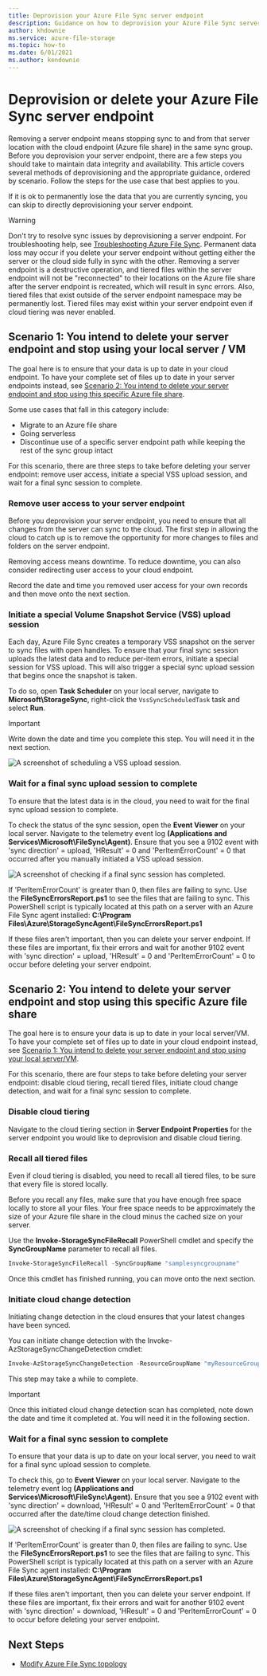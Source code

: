 ```yaml
---
title: Deprovision your Azure File Sync server endpoint
description: Guidance on how to deprovision your Azure File Sync server endpoint based on your use case
author: khdownie
ms.service: azure-file-storage
ms.topic: how-to
ms.date: 6/01/2021
ms.author: kendownie
---
```


# Deprovision or delete your Azure File Sync server endpoint

Removing a server endpoint means stopping sync to and from that server location with the cloud endpoint (Azure file share) in the same sync group. Before you deprovision your server endpoint, there are a few steps you should take to maintain data integrity and availability. This article covers several methods of deprovisioning and the appropriate guidance, ordered by scenario. Follow the steps for the use case that best applies to you.

If it is ok to permanently lose the data that you are currently syncing, you can skip to directly deprovisioning your server endpoint.

> [!Warning]
> Don't try to resolve sync issues by deprovisioning a server endpoint. For troubleshooting help, see [Troubleshooting Azure File Sync](/troubleshoot/azure/azure-storage/file-sync-troubleshoot?toc=/azure/storage/file-sync/toc.json). Permanent data loss may occur if you delete your server endpoint without getting either the server or the cloud side fully in sync with the other. Removing a server endpoint is a destructive operation, and tiered files within the server endpoint will not be "reconnected" to their locations on the Azure file share after the server endpoint is recreated, which will result in sync errors. Also, tiered files that exist outside of the server endpoint namespace may be permanently lost. Tiered files may exist within your server endpoint even if cloud tiering was never enabled.

## Scenario 1: You intend to delete your server endpoint and stop using your local server / VM

The goal here is to ensure that your data is up to date in your cloud endpoint. To have your complete set of files up to date in your server endpoints instead, see [Scenario 2: You intend to delete your server endpoint and stop using this specific Azure file share](#scenario-2-you-intend-to-delete-your-server-endpoint-and-stop-using-this-specific-azure-file-share).

Some use cases that fall in this category include:
-	Migrate to an Azure file share
-	Going serverless
-	Discontinue use of a specific server endpoint path while keeping the rest of the sync group intact

For this scenario, there are three steps to take before deleting your server endpoint: remove user access, initiate a special VSS upload session, and wait for a final sync session to complete.

### Remove user access to your server endpoint

Before you deprovision your server endpoint, you need to ensure that all changes from the server can sync to the cloud. The first step in allowing the cloud to catch up is to remove the opportunity for more changes to files and folders on the server endpoint. 

Removing access means downtime. To reduce downtime, you can also consider redirecting user access to your cloud endpoint. 

Record the date and time you removed user access for your own records and then move onto the next section.

### Initiate a special Volume Snapshot Service (VSS) upload session

Each day, Azure File Sync creates a temporary VSS snapshot on the server to sync files with open handles. To ensure that your final sync session uploads the latest data and to reduce per-item errors, initiate a special session for VSS upload. This will also trigger a special sync upload session that begins once the snapshot is taken.  

To do so, open **Task Scheduler** on your local server, navigate to **Microsoft\StorageSync**, right-click the `VssSyncScheduledTask` task and select **Run**.

> [!Important]
> Write down the date and time you complete this step. You will need it in the next section.

![A screenshot of scheduling a VSS upload session.](media/file-sync-server-endpoint-delete/vss-task-scheduler.png)

### Wait for a final sync upload session to complete

To ensure that the latest data is in the cloud, you need to wait for the final sync upload session to complete. 

To check the status of the sync session, open the **Event Viewer** on your local server. Navigate to the telemetry event log **(Applications and Services\Microsoft\FileSync\Agent)**. Ensure that you see a 9102 event with 'sync direction' = upload, 'HResult' = 0 and 'PerItemErrorCount' = 0 that occurred after you manually initiated a VSS upload session.

![A screenshot of checking if a final sync session has completed.](media/file-sync-server-endpoint-delete/event-viewer.png)

If 'PerItemErrorCount' is greater than 0, then files are failing to sync. Use the **FileSyncErrorsReport.ps1** to see the files that are failing to sync. This PowerShell script is typically located at this path on a server with an Azure File Sync agent installed: **C:\Program Files\Azure\StorageSyncAgent\FileSyncErrorsReport.ps1**

If these files aren't important, then you can delete your server endpoint. If these files are important, fix their errors and wait for another 9102 event with 'sync direction' = upload, 'HResult' = 0 and 'PerItemErrorCount' = 0 to occur before deleting your server endpoint.

## Scenario 2: You intend to delete your server endpoint and stop using this specific Azure file share

The goal here is to ensure your data is up to date in your local server/VM. To have your complete set of files up to date in your cloud endpoint instead, see [Scenario 1: You intend to delete your server endpoint and stop using your local server/VM](#scenario-1-you-intend-to-delete-your-server-endpoint-and-stop-using-your-local-server--vm).

For this scenario, there are four steps to take before deleting your server endpoint: disable cloud tiering, recall tiered files, initiate cloud change detection, and wait for a final sync session to complete.

### Disable cloud tiering
Navigate to the cloud tiering section in **Server Endpoint Properties** for the server endpoint you would like to deprovision and disable cloud tiering.

### Recall all tiered files
Even if cloud tiering is disabled, you need to recall all tiered files, to be sure that every file is stored locally.

Before you recall any files, make sure that you have enough free space locally to store all your files. Your free space needs to be approximately the size of your Azure file share in the cloud minus the cached size on your server.

Use the **Invoke-StorageSyncFileRecall** PowerShell cmdlet and specify the **SyncGroupName** parameter to recall all files. 
```powershell
Invoke-StorageSyncFileRecall -SyncGroupName "samplesyncgroupname"
```
Once this cmdlet has finished running, you can move onto the next section.

### Initiate cloud change detection
Initiating change detection in the cloud ensures that your latest changes have been synced.

You can initiate change detection with the Invoke-AzStorageSyncChangeDetection cmdlet: 

```powershell
Invoke-AzStorageSyncChangeDetection -ResourceGroupName "myResourceGroup" -StorageSyncServiceName "myStorageSyncServiceName" -SyncGroupName "mySyncGroupName" -Path "Data","Reporting\Templates" 
```

This step may take a while to complete. 

> [!Important]
> Once this initiated cloud change detection scan has completed, note down the date and time it completed at. You will need it in the following section.

### Wait for a final sync session to complete
To ensure that your data is up to date on your local server, you need to wait for a final sync upload session to complete. 

To check this, go to **Event Viewer** on your local server. Navigate to the telemetry event log **(Applications and Services\Microsoft\FileSync\Agent)**. Ensure that you see a 9102 event with 'sync direction' = download, 'HResult' = 0 and 'PerItemErrorCount' = 0 that occurred after the date/time cloud change detection finished.

![A screenshot of checking if a final sync session has completed.](media/file-sync-server-endpoint-delete/event-viewer.png)

If 'PerItemErrorCount' is greater than 0, then files are failing to sync. Use the **FileSyncErrorsReport.ps1** to see the files that are failing to sync. This PowerShell script is typically located at this path on a server with an Azure File Sync agent installed: **C:\Program Files\Azure\StorageSyncAgent\FileSyncErrorsReport.ps1**

If these files aren't important, then you can delete your server endpoint. If these files are important, fix their errors and wait for another 9102 event with 'sync direction' = download, 'HResult' = 0 and 'PerItemErrorCount' = 0 to occur before deleting your server endpoint.

## Next Steps
* [Modify Azure File Sync topology](./file-sync-modify-sync-topology.md)
